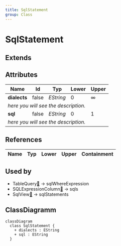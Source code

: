 ```yaml
---
title: SqlStatement
group: Class
---
```


# SqlStatement<a name="class-sqlstatement"></a>


## Extends

## Attributes

<table>
  <thead>
    <tr>
      <th>Name</th>
      <th>Id</th>
      <th>Typ</th>
      <th>Lower</th>
      <th>Upper</th>
    </tr>
  </thead>
  <tbody>
    <tr>
      <td><strong>dialects</strong></td>
      <td>false</td>
      <td><em>EString</em></td>
      <td>0</td>
      <td>&infin;</td>
    </tr>
    <tr>
      <td colspan="5"><em> here you will see the description.</em></td>
    </tr>
    <tr>
      <td><strong>sql</strong></td>
      <td>false</td>
      <td><em>EString</em></td>
      <td>0</td>
      <td>1</td>
    </tr>
    <tr>
      <td colspan="5"><em> here you will see the description.</em></td>
    </tr>
  </tbody>
</table>

## References

<table>
  <thead>
    <tr>
      <th>Name</th>
      <th>Typ</th>
      <th>Lower</th>
      <th>Upper</th>
      <th>Containment</th>
    </tr>
  </thead>
  <tbody>
  </tbody>
</table>



## Used by

- TableQuery[🔗](./class-TableQuery) → sqlWhereExpression
- SQLExpressionColumn[🔗](./class-SQLExpressionColumn) → sqls
- SqlView[🔗](./class-SqlView) → sqlStatements

## ClassDiagramm

```mermaid
classDiagram
  class SqlStatement {
    + dialects : EString
    + sql : EString
  }



```
